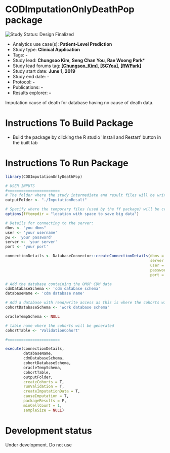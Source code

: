 CODImputationOnlyDeathPop package
========================================================


<img src="https://img.shields.io/badge/Study%20Status-Design%20Finalized-brightgreen.svg" alt="Study Status: Design Finalized">

- Analytics use case(s): **Patient-Level Prediction**
- Study type: **Clinical Application**
- Tags: **-**
- Study lead: **Chungsoo Kim**, **Seng Chan You**, **Rae Woong Park***
- Study lead forums tag: **[[Chungsoo_Kim]](https://forums.ohdsi.org/u/Chungsoo_Kim)**, **[[SCYou]](https://forums.ohdsi.org/u/SCYou)**, **[[RWPark]](https://forums.ohdsi.org/u/rwpark)**
- Study start date: **June 1, 2019**
- Study end date: **-**
- Protocol: **-**
- Publications: **-**
- Results explorer: **-**

Imputation cause of death for database having no cause of death data.


Instructions To Build Package
===================

- Build the package by clicking the R studio 'Install and Restart' button in the built tab 



Instructions To Run Package
===================


```r
library(CODImputationOnlyDeathPop)

# USER INPUTS
#=======================
# The folder where the study intermediate and result files will be written:
outputFolder <- "./ImputationResult"

# Specify where the temporary files (used by the ff package) will be created:
options(fftempdir = "location with space to save big data")

# Details for connecting to the server:
dbms <- "you dbms"
user <- 'your username'
pw <- 'your password'
server <- 'your server'
port <- 'your port'

connectionDetails <- DatabaseConnector::createConnectionDetails(dbms = dbms,
                                                                server = server,
                                                                user = user,
                                                                password = pw,
                                                                port = port)

# Add the database containing the OMOP CDM data
cdmDatabaseSchema <- 'cdm database schema'
databaseName <- 'cdm database name'

# Add a database with read/write access as this is where the cohorts will be generated
cohortDatabaseSchema <- 'work database schema'

oracleTempSchema <- NULL

# table name where the cohorts will be generated
cohortTable <- 'ValidationCohort'

#=======================

execute(connectionDetails,
        databaseName,
        cdmDatabaseSchema,
        cohortDatabaseSchema,
        oracleTempSchema,
        cohortTable,
        outputFolder,
        createCohorts = T,
        runValidation = T,
        createImputationData = T,
        causeImputation = T,
        packageResults = F,
        minCellCount = 1,
        sampleSize = NULL)

```

# Development status
Under development. Do not use